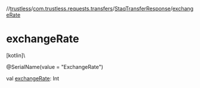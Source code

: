 //[trustless](../../../index.md)/[com.trustless.requests.transfers](../index.md)/[StaqTransferResponse](index.md)/[exchangeRate](exchange-rate.md)

# exchangeRate

[kotlin]\

@SerialName(value = &quot;ExchangeRate&quot;)

val [exchangeRate](exchange-rate.md): Int
